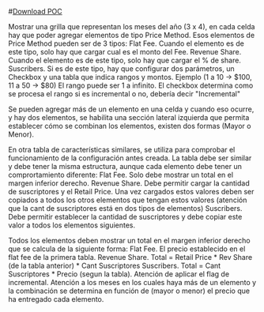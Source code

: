 #[Download POC](https://github.com/nescalante/poc-premium/archive/master.zip)

Mostrar una grilla que representan los meses del año (3 x 4), en cada celda hay que poder agregar elementos de tipo Price Method. 
Esos elementos de Price Method pueden ser de 3 tipos:
Flat Fee. Cuando el elemento es de este tipo, solo hay que cargar cual es el monto del Fee.
Revenue Share. Cuando el elemento es de este tipo, solo hay que cargar el % de share.
Suscribers. Si es de este tipo, hay que configurar dos parámetros, un Checkbox y una tabla que indica rangos y montos. Ejemplo (1 a 10 -> $100, 11 a 50 -> $80) El rango puede ser 1 a infinito. El checkbox determina como se procesa el rango si es incremental o no, debería decir "Incremental"

Se pueden agregar más de un elemento en una celda y cuando eso ocurre, y hay dos elementos, se habilita una sección lateral izquierda que permita establecer cómo se combinan los elementos, existen dos formas (Mayor o Menor).

En otra tabla de características similares, se utiliza para comprobar el funcionamiento de la configuración antes creada. La tabla debe ser similar y debe tener la misma estructura, aunque cada elemento debe tener un comprortamiento diferente:
Flat Fee. Solo debe mostrar un total en el margen inferior derecho.
Revenue Share. Debe permitir cargar la cantidad de suscriptores y el Retail Price. Una vez cargados estos valores deben ser copiados a todos los otros elementos que tengan estos valores (atención que la cant de suscriptores está en dos tipos de elementos)
Suscribers. Debe permitir establecer la cantidad de suscriptores y debe copiar este valor a todos los elementos siguientes.

Todos los elementos deben mostrar un total en el margen inferior derecho que se calcula de la siguiente forma:
Flat Fee. El precio establecido en el flat fee de la primera tabla.
Revenue Share. Total = Retail Price * Rev Share (de la tabla anterior) * Cant Suscriptores
Suscribers. Total = Cant Suscriptores * Precio (segun la tabla). Atención de aplicar el flag de incremental.
Atención a los meses en los cuales haya más de un elemento y la combinación se determina en función de (mayor o menor) el precio que ha entregado cada elemento.
